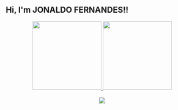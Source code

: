 ## Hi, I'm JONALDO FERNANDES!!
<div align="center">
  <a href="https://github.com/jonaldofernandes">
  <img height="180em" src="https://github-readme-stats.vercel.app/api?username= jonaldofernandes&show_icons=true&theme=dracula&include_all_commits=true&count_private=true"/>
  <img height="180em" src="https://github-readme-stats.vercel.app/api/top-langs/?username=jonaldofernandes&layout=compact&langs_count=7&theme=dracula"/>
</div>


<div align="center" style="display: inline_block"><br> 
   <a href="<endereço do insta>" target="_blank"><img src="https://img.shields.io/badge/-Instagram-%23E4405F?style=for-the-badge&logo=instagram&logoColor=white" target="_blank"></a>
</div>

